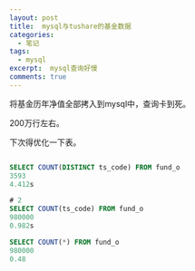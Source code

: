 ```yaml
---
layout: post
title:  mysql与tushare的基金数据
categories: 
  - 笔记
tags:
  - mysql
excerpt:  mysql查询好慢
comments: true
---
```


将基金历年净值全部拷入到mysql中，查询卡到死。

200万行左右。

下次得优化一下表。

```sql

SELECT COUNT(DISTINCT ts_code) FROM fund_o
3593
4.412s

# 2
SELECT COUNT(ts_code) FROM fund_o
980000
0.982s

SELECT COUNT(*) FROM fund_o
980000
0.48
```
